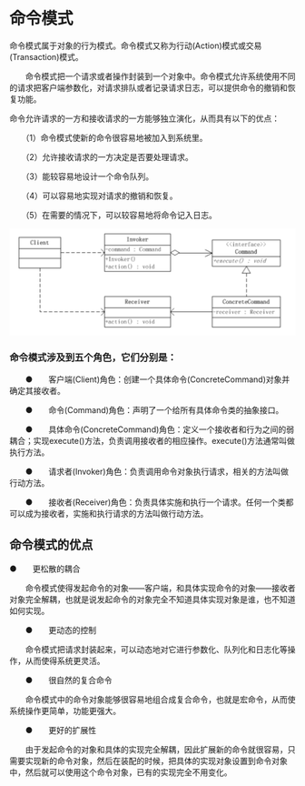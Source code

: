 # 命令模式

命令模式属于对象的行为模式。命令模式又称为行动(Action)模式或交易(Transaction)模式。

　　命令模式把一个请求或者操作封装到一个对象中。命令模式允许系统使用不同的请求把客户端参数化，对请求排队或者记录请求日志，可以提供命令的撤销和恢复功能。

命令允许请求的一方和接收请求的一方能够独立演化，从而具有以下的优点：

　　（1）命令模式使新的命令很容易地被加入到系统里。

　　（2）允许接收请求的一方决定是否要处理请求。

　　（3）能较容易地设计一个命令队列。

　　（4）可以容易地实现对请求的撤销和恢复。

　　（5）在需要的情况下，可以较容易地将命令记入日志。

![命令模式](../../images/命令模式.png)

### 命令模式涉及到五个角色，它们分别是：

　　●　　客户端(Client)角色：创建一个具体命令(ConcreteCommand)对象并确定其接收者。

　　●　　命令(Command)角色：声明了一个给所有具体命令类的抽象接口。

　　●　　具体命令(ConcreteCommand)角色：定义一个接收者和行为之间的弱耦合；实现execute()方法，负责调用接收者的相应操作。execute()方法通常叫做执行方法。

　　●　　请求者(Invoker)角色：负责调用命令对象执行请求，相关的方法叫做行动方法。

　　●　　接收者(Receiver)角色：负责具体实施和执行一个请求。任何一个类都可以成为接收者，实施和执行请求的方法叫做行动方法。

## 命令模式的优点

●　　更松散的耦合

　　命令模式使得发起命令的对象——客户端，和具体实现命令的对象——接收者对象完全解耦，也就是说发起命令的对象完全不知道具体实现对象是谁，也不知道如何实现。

　　●　　更动态的控制

　　命令模式把请求封装起来，可以动态地对它进行参数化、队列化和日志化等操作，从而使得系统更灵活。

　　●　　很自然的复合命令

　　命令模式中的命令对象能够很容易地组合成复合命令，也就是宏命令，从而使系统操作更简单，功能更强大。

　　●　　更好的扩展性

　　由于发起命令的对象和具体的实现完全解耦，因此扩展新的命令就很容易，只需要实现新的命令对象，然后在装配的时候，把具体的实现对象设置到命令对象中，然后就可以使用这个命令对象，已有的实现完全不用变化。
